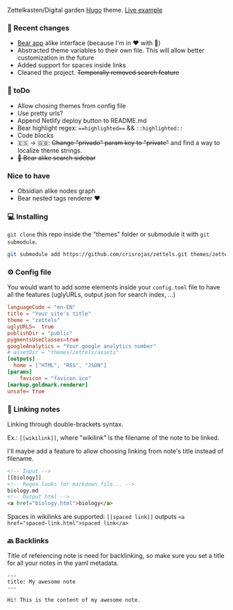 Zettelkasten/Digital garden [Hugo](https://gohugo.io/) theme. [Live example](https://crisrojas.com/notes)

### 🚨 Recent changes

- [Bear app](https://bear.app) alike interface (because I'm in ❤️ with 🐻)
- Abstracted theme variables to their own file. This will allow better customization in the future
- Added support for spaces inside links
- Cleaned the project. <s>Temporally removed search feature</s>

### 🚧 toDo


- Allow chosing themes from config file
- Use pretty urls?
- Append Netlify deploy button to README.md
- Bear highlight regex: `==highlighted==` && `::highlighted::`
- Code blocks
- 🇪🇸 → 🇬🇧: <s>Change "privado" param key to "private"</s> and find a way to localize theme strings.
- <s>🐻 Bear alike search sidebar</s>

### Nice to have

- Obsidian alike nodes graph
- Bear nested tags renderer ❤️

### 💻 Installing

`git clone` this repo inside the "themes" folder or submodule it with `git submodule`.

```bash
git submodule add https://github.com/crisrojas/zettels.git themes/zettels
```

### ⚙️ Config file

You would want to add some elements inside your `config.toml` file to have all the features (uglyURLs, output json for search index, ...)

```toml
languageCode = "en-EN"
title = "Your site's title"
theme = "zettels"
uglyURLS=  true
publishDir = "public"
pygmentsUseClasses=true
googleAnalytics = "Your google analytics number"
# assetDir = "themes/zettels/assets"
[outputs]
  home = ["HTML", "RSS", "JSON"]
[params]
    favicon = "favicon.ico"
[markup.goldmark.renderer]
unsafe= true
```

### 🔗 Linking notes

Linking through double-brackets syntax. 

Ex.: `[[wikilink]]`, where "wikilink" is the filename of the note to be linked.

I'll maybe add a feature to allow choosing linking from note's title instead of filename.

```html
<!-- Input -->
[[biology]]
<!-- Regex looks for markdown file... -->
biology.md
<!-- Output html -->
<a href="biology.html">biology</a>
```

Spaces in wikilinks are supported: `[[spaced link]]` outputs `<a href="spaced-link.html">spaced link</a>`

### 🔙 Backlinks

Title of referencing note is need for backlinking, so make sure you set a title for all your notes in the yaml metadata.

```
---
title: My awesome note
---

Hi! This is the content of my awesome note.
```
